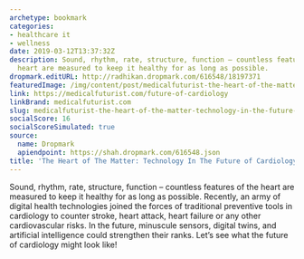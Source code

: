 ```yaml
---
archetype: bookmark
categories:
- healthcare it
- wellness
date: 2019-03-12T13:37:32Z
description: Sound, rhythm, rate, structure, function – countless features of the
  heart are measured to keep it healthy for as long as possible.
dropmark.editURL: http://radhikan.dropmark.com/616548/18197371
featuredImage: /img/content/post/medicalfuturist-the-heart-of-the-matter-technology-in-the-future-of-cardiology.gif
link: https://medicalfuturist.com/future-of-cardiology
linkBrand: medicalfuturist.com
slug: medicalfuturist-the-heart-of-the-matter-technology-in-the-future-of-cardiology
socialScore: 16
socialScoreSimulated: true
source:
  name: Dropmark
  apiendpoint: https://shah.dropmark.com/616548.json
title: 'The Heart of The Matter: Technology In The Future of Cardiology'
---
```

Sound, rhythm, rate, structure, function – countless features of the heart are measured to keep it healthy for as long as possible. Recently, an army of digital health technologies joined the forces of traditional preventive tools in cardiology to counter stroke, heart attack, heart failure or any other cardiovascular risks. In the future, minuscule sensors, digital twins, and artificial intelligence could strengthen their ranks. Let’s see what the future of cardiology might look like!


